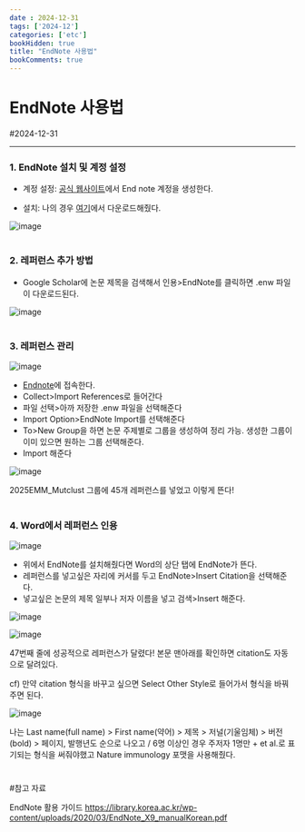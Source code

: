 ```yaml
---
date : 2024-12-31
tags: ['2024-12']
categories: ['etc']
bookHidden: true
title: "EndNote 사용법"
bookComments: true
---
```


# EndNote 사용법

#2024-12-31

---

### 1. EndNote 설치 및 계정 설정

- 계정 설정: [공식 웹사이트](https://endnote.com/?srsltid=AfmBOopL9WuN7IRp_CVgVcEHXZAd8eJWpK1YIMA9ZEccRbFk-2r-y9d4)에서 End note 계정을 생성한다. 

- 설치: 나의 경우 [여기](https://kudos.knu.ac.kr/pages/sub.htm?code=total&nav_code=kud1641346542&order_list=&list_scale=&view_cate=E&view_cate2=&view_cate3=&search_order=)에서 다운로드해줬다.

![image](https://github.com/user-attachments/assets/bb6b5ded-221c-479f-b221-afeb646a4812)

#

### 2. 레퍼런스 추가 방법

- Google Scholar에 논문 제목을 검색해서 인용>EndNote를 클릭하면 .enw 파일이 다운로드된다.

![image](https://github.com/user-attachments/assets/2acc6d9e-df2b-4ac4-acab-01828fe64bde)

#

### 3. 레퍼런스 관리

![image](https://github.com/user-attachments/assets/3c8649ea-face-4c23-abad-a4bbf9609788)

- [Endnote](https://www.myendnoteweb.com/EndNoteWeb.html?cat=myrefs&)에 접속한다.
- Collect>Import References로 들어간다
- 파일 선택>아까 저장한 .enw 파일을 선택해준다
- Import Option>EndNote Import를 선택해준다
- To>New Group을 하면 논문 주제별로 그룹을 생성하여 정리 가능. 생성한 그룹이 이미 있으면 원하는 그룹 선택해준다.
- Import 해준다

![image](https://github.com/user-attachments/assets/4f6a84ad-22aa-4214-9800-8f9210704a91)

2025EMM_Mutclust 그룹에 45개 레퍼런스를 넣었고 이렇게 뜬다!

#

### 4. Word에서 레퍼런스 인용

![image](https://github.com/user-attachments/assets/8b093191-b6dc-4d75-adda-8ae18b0f023d)

- 위에서 EndNote를 설치해줬다면 Word의 상단 탭에 EndNote가 뜬다.
- 레퍼런스를 넣고싶은 자리에 커서를 두고 EndNote>Insert Citation을 선택해준다.
- 넣고싶은 논문의 제목 일부나 저자 이름을 넣고 검색>Insert 해준다.

![image](https://github.com/user-attachments/assets/37a679bf-b261-4f4f-8ce0-1e6bbd080063)

![image](https://github.com/user-attachments/assets/2304dd0b-d263-47d3-b86d-b4f6b45c999b)

47번째 줄에 성공적으로 레퍼런스가 달렸다! 본문 맨아래를 확인하면 citation도 자동으로 달려있다.

cf) 만약 citation 형식을 바꾸고 싶으면 Select Other Style로 들어가서 형식을 바꿔주면 된다. 

![image](https://github.com/user-attachments/assets/89ca2dca-eebf-471f-bdd5-de421bbd0a19)


나는 Last name(full name) > First name(약어) > 제목 > 저널(기울임체) > 버전(bold) > 페이지, 발행년도 순으로 나오고 / 6명 이상인 경우 주저자 1명만 + et al.로 표기되는 형식을 써줘야했고 Nature immunology 포맷을 사용해줬다.

#

#참고 자료

EndNote 활용 가이드 https://library.korea.ac.kr/wp-content/uploads/2020/03/EndNote_X9_manualKorean.pdf
